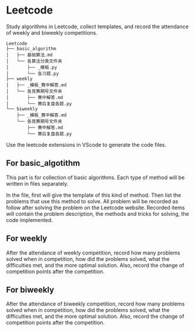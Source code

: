 # Leetcode
Study algorithms in Leetcode, collect templates, and record the attendance of weekly and biweekly competitions.

``` 
Leetcode
├── basic_algorithm
│   ├── 基础算法.md
│   └── 各算法分类文件夹
│       ├── _模板.py
│       └── 各习题.py
├── weekly
│   ├── _模板_赛中解答.md
│   └── 各竞赛期号文件夹
│       ├── 赛中解答.md
│       └── 赛后复盘各题.py
└── biweekly
    ├── _模板_赛中解答.md
    └── 各竞赛期号文件夹
        ├── 赛中解答.md
        └── 赛后复盘各题.py
```

Use the leetcode extensions in VScode to generate the code files.  

## For basic_algotithm

This part is for collection of basic algorithms. Each type of method will be written in files separately. 

In the file, first will give the template of this kind of method. Then list the problems that use this method to solve. All problem will be recorded as follow after solving the problem on the Leetcode website. Recorded items will contain the problem description, the methods and tricks for solving, the code implemented.

## For weekly

After the attendance of weekly competition, record how many problems solved when in competition, how did the problems solved, what the difficulties met, and the more optimal solution. Also, record the change of competition points after the competition.

## For biweekly

After the attendance of biweekly competition, record how many problems solved when in competition, how did the problems solved, what the difficulties met, and the more optimal solution. Also, record the change of competition points after the competition.
